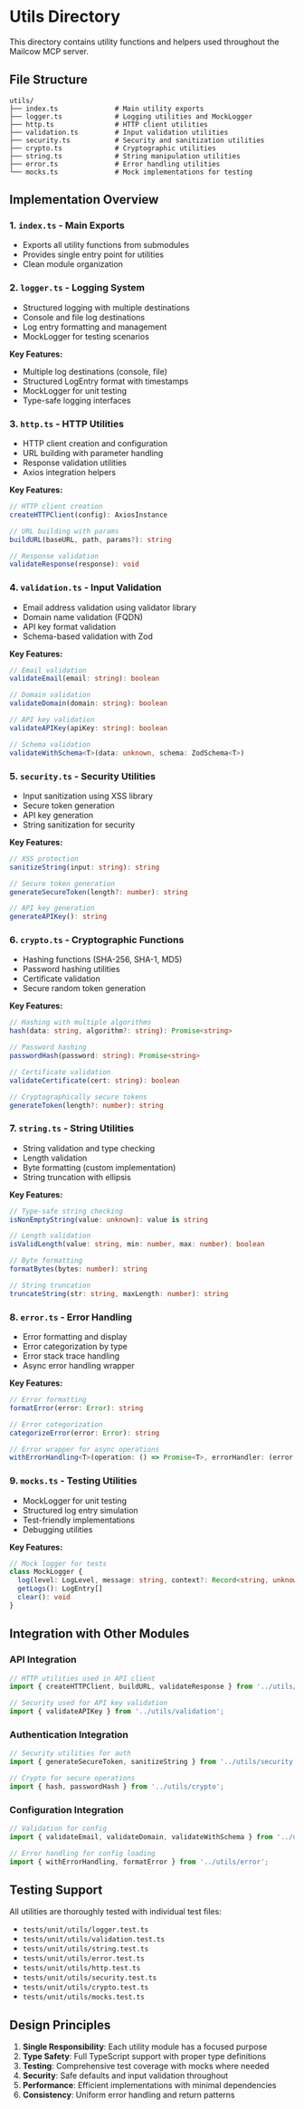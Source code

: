 # Utils Directory

This directory contains utility functions and helpers used throughout the Mailcow MCP server.

## File Structure

```
utils/
├── index.ts              # Main utility exports
├── logger.ts             # Logging utilities and MockLogger
├── http.ts               # HTTP client utilities  
├── validation.ts         # Input validation utilities
├── security.ts           # Security and sanitization utilities
├── crypto.ts             # Cryptographic utilities
├── string.ts             # String manipulation utilities
├── error.ts              # Error handling utilities
└── mocks.ts              # Mock implementations for testing
```

## Implementation Overview

### 1. `index.ts` - Main Exports
- Exports all utility functions from submodules
- Provides single entry point for utilities
- Clean module organization

### 2. `logger.ts` - Logging System
- Structured logging with multiple destinations
- Console and file log destinations  
- Log entry formatting and management
- MockLogger for testing scenarios

**Key Features:**
- Multiple log destinations (console, file)
- Structured LogEntry format with timestamps
- MockLogger for unit testing
- Type-safe logging interfaces

### 3. `http.ts` - HTTP Utilities
- HTTP client creation and configuration
- URL building with parameter handling
- Response validation utilities
- Axios integration helpers

**Key Features:**
```typescript
// HTTP client creation
createHTTPClient(config): AxiosInstance

// URL building with params
buildURL(baseURL, path, params?): string

// Response validation
validateResponse(response): void
```

### 4. `validation.ts` - Input Validation
- Email address validation using validator library
- Domain name validation (FQDN)
- API key format validation
- Schema-based validation with Zod

**Key Features:**
```typescript
// Email validation
validateEmail(email: string): boolean

// Domain validation  
validateDomain(domain: string): boolean

// API key validation
validateAPIKey(apiKey: string): boolean

// Schema validation
validateWithSchema<T>(data: unknown, schema: ZodSchema<T>)
```

### 5. `security.ts` - Security Utilities
- Input sanitization using XSS library
- Secure token generation
- API key generation
- String sanitization for security

**Key Features:**
```typescript
// XSS protection
sanitizeString(input: string): string

// Secure token generation
generateSecureToken(length?: number): string

// API key generation
generateAPIKey(): string
```

### 6. `crypto.ts` - Cryptographic Functions
- Hashing functions (SHA-256, SHA-1, MD5)
- Password hashing utilities
- Certificate validation
- Secure random token generation

**Key Features:**
```typescript
// Hashing with multiple algorithms
hash(data: string, algorithm?: string): Promise<string>

// Password hashing
passwordHash(password: string): Promise<string>

// Certificate validation
validateCertificate(cert: string): boolean

// Cryptographically secure tokens
generateToken(length?: number): string
```

### 7. `string.ts` - String Utilities
- String validation and type checking
- Length validation
- Byte formatting (custom implementation)
- String truncation with ellipsis

**Key Features:**
```typescript
// Type-safe string checking
isNonEmptyString(value: unknown): value is string

// Length validation
isValidLength(value: string, min: number, max: number): boolean

// Byte formatting
formatBytes(bytes: number): string

// String truncation
truncateString(str: string, maxLength: number): string
```

### 8. `error.ts` - Error Handling
- Error formatting and display
- Error categorization by type
- Error stack trace handling
- Async error handling wrapper

**Key Features:**
```typescript
// Error formatting
formatError(error: Error): string

// Error categorization
categorizeError(error: Error): string

// Error wrapper for async operations
withErrorHandling<T>(operation: () => Promise<T>, errorHandler: (error: Error) => void): Promise<T | null>
```

### 9. `mocks.ts` - Testing Utilities
- MockLogger for unit testing
- Structured log entry simulation
- Test-friendly implementations
- Debugging utilities

**Key Features:**
```typescript
// Mock logger for tests
class MockLogger {
  log(level: LogLevel, message: string, context?: Record<string, unknown>): void
  getLogs(): LogEntry[]
  clear(): void
}
```

## Integration with Other Modules

### API Integration
```typescript
// HTTP utilities used in API client
import { createHTTPClient, buildURL, validateResponse } from '../utils/http';

// Security used for API key validation
import { validateAPIKey } from '../utils/validation';
```

### Authentication Integration
```typescript
// Security utilities for auth
import { generateSecureToken, sanitizeString } from '../utils/security';

// Crypto for secure operations
import { hash, passwordHash } from '../utils/crypto';
```

### Configuration Integration
```typescript
// Validation for config
import { validateEmail, validateDomain, validateWithSchema } from '../utils/validation';

// Error handling for config loading
import { withErrorHandling, formatError } from '../utils/error';
```

## Testing Support

All utilities are thoroughly tested with individual test files:
- `tests/unit/utils/logger.test.ts`
- `tests/unit/utils/validation.test.ts`
- `tests/unit/utils/string.test.ts`
- `tests/unit/utils/error.test.ts`
- `tests/unit/utils/http.test.ts`
- `tests/unit/utils/security.test.ts`
- `tests/unit/utils/crypto.test.ts`
- `tests/unit/utils/mocks.test.ts`

## Design Principles

1. **Single Responsibility**: Each utility module has a focused purpose
2. **Type Safety**: Full TypeScript support with proper type definitions
3. **Testing**: Comprehensive test coverage with mocks where needed
4. **Security**: Safe defaults and input validation throughout
5. **Performance**: Efficient implementations with minimal dependencies
6. **Consistency**: Uniform error handling and return patterns 